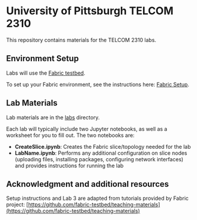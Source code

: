 # University of Pittsburgh TELCOM 2310

This repository contains materials for the TELCOM 2310 labs.

## Environment Setup

Labs will use the [Fabric testbed](https://portal.fabric-testbed.net/).

To set up your Fabric environment, see the instructions here: [Fabric
Setup](https://github.com/Akshay94/telcom2310-star/blob/main/Fabric_Setup.md).

## Lab Materials

Lab materials are in the [labs](https://github.com/Akshay94/telcom2310-star/tree/main/labs)
directory.

Each lab will typically include two Jupyter notebooks, as well as a worksheet
for you to fill out. The two notebooks are:

- **CreateSlice.ipynb**: Creates the Fabric slice/topology needed for the lab
- **LabName.ipynb**: Performs any additional configuration on slice nodes (uploading files, installing packages, configuring network interfaces) and provides instructions for running the lab

## Acknowledgment and additional resources

Setup instructions and Lab 3 are adapted from tutorials provided by Fabric
project:
[https://github.com/fabric-testbed/teaching-materials](https://github.com/fabric-testbed/teaching-materials)
